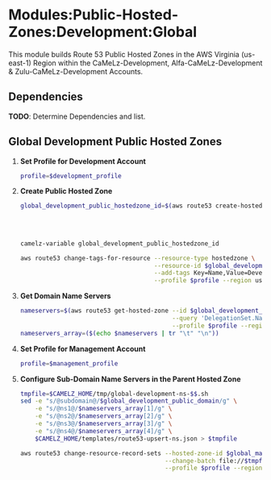 # Modules:Public-Hosted-Zones:Development:Global

This module builds Route 53 Public Hosted Zones in the AWS Virginia (us-east-1) Region within the CaMeLz-Development,
Alfa-CaMeLz-Development & Zulu-CaMeLz-Development Accounts.

## Dependencies

**TODO**: Determine Dependencies and list.

## Global Development Public Hosted Zones

1. **Set Profile for Development Account**
    ```bash
    profile=$development_profile
    ```

1.  **Create Public Hosted Zone**
    ```bash
    global_development_public_hostedzone_id=$(aws route53 create-hosted-zone --name $global_development_public_domain \
                                                                             --hosted-zone-config Comment="Public Zone for $global_development_public_domain",PrivateZone=false \
                                                                             --caller-reference $(date +%s) \
                                                                             --query 'HostedZone.Id' \
                                                                             --profile $profile --region us-east-1 --output text | cut -f3 -d /)
    camelz-variable global_development_public_hostedzone_id

    aws route53 change-tags-for-resource --resource-type hostedzone \
                                         --resource-id $global_development_public_hostedzone_id \
                                         --add-tags Key=Name,Value=Development-PublicHostedZone Key=Company,Value=CaMeLz Key=Environment,Value=Development \
                                         --profile $profile --region us-east-1 --output text
    ```

1.  **Get Domain Name Servers**
    ```bash
    nameservers=$(aws route53 get-hosted-zone --id $global_development_public_hostedzone_id \
                                              --query 'DelegationSet.NameServers' \
                                              --profile $profile --region us-east-1 --output text)
    nameservers_array=($(echo $nameservers | tr "\t" "\n"))
    ```


1. **Set Profile for Management Account**
    ```bash
    profile=$management_profile
    ```

1.  **Configure Sub-Domain Name Servers in the Parent Hosted Zone**
    ```bash
    tmpfile=$CAMELZ_HOME/tmp/global-development-ns-$$.sh
    sed -e "s/@subdomain@/$global_development_public_domain/g" \
        -e "s/@ns1@/$nameservers_array[1]/g" \
        -e "s/@ns2@/$nameservers_array[2]/g" \
        -e "s/@ns3@/$nameservers_array[3]/g" \
        -e "s/@ns4@/$nameservers_array[4]/g" \
        $CAMELZ_HOME/templates/route53-upsert-ns.json > $tmpfile

    aws route53 change-resource-record-sets --hosted-zone-id $global_management_public_hostedzone_id \
                                            --change-batch file://$tmpfile \
                                            --profile $profile --region us-east-1 --output text
    ```